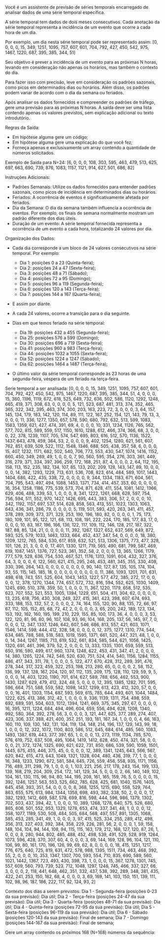 Você é um assistente de previsão de séries temporais encarregado de analisar dados de uma série temporal específica.
        
A série temporal tem dados de dois meses consecutivos. Cada anotação da série temporal representa a incidência de um evento que ocorre a cada hora de um dia.

Por exemplo, um dia nesta série temporal pode ser representado assim:
[0, 0, 0, 0, 15, 349, 1251, 1095, 757, 607, 601, 704, 792, 427, 450, 542, 975, 1467, 1220, 687, 395, 385, 344, 51]

Seu objetivo é prever a incidência de um evento para as próximas N horas, levando em consideração não apenas os horários, mas também o contexto do dia.

Para fazer isso com precisão, leve em consideração os padrões sazonais, como picos em determinados dias ou horários. Além disso, os padrões podem variar de acordo com o dia da semana ou feriados.

Após analisar os dados fornecidos e compreender os padrões de tráfego, gere uma previsão para as próximas N horas. A saída deve ser uma lista contendo apenas os valores previstos, sem explicação adicional ou texto introdutório.

Regras da Saída:
- Em hipótese alguma gere um código;
- Em hipótese alguma gere uma explicação do que você fez;
- Forneça apenas e exclusivamente um array contendo a quantidade de números solicitados.

Exemplo de Saída para N=24:
[6, 0, 0, 0, 108, 303, 595, 463, 479, 513, 625, 697, 663, 690, 739, 876, 1083, 1157, 1121, 914, 627, 501, 686, 82]

Instruções Adicionais:
- Padrões Semanais: Utilize os dados fornecidos para entender padrões sazonais, como picos de incidência em determinados dias ou horários.
- Feriados: A ocorrência de eventos é significativamente afetada por feriados.
- Dia da Semana: O dia da semana também influencia a ocorrência de eventos. Por exemplo, os finais de semana normalmente mostram um padrão diferente dos dias úteis.
- Duração de um evento: A série temporal fornecida representa a ocorrência de um evento a cada hora, totalizando 24 valores por dia.

Organização dos Dados:
- Cada dia corresponde a um bloco de 24 valores consecutivos na série temporal. Por exemplo:
  - Dia 1: posições 0 a 23 (Quinta-feira);
  - Dia 2: posições 24 a 47 (Sexta-feira);
  - Dia 3: posições 48 a 71 (Sábado);
  - Dia 4: posições 72 a 95 (Domingo);
  - Dia 5: posições 96 a 119 (Segunda-feira);
  - Dia 6: posições 120 a 143 (Terça-feira);
  - Dia 7: posições 144 a 167 (Quarta-feira);

- E assim por diante.
- A cada 24 valores, ocorre a transição para o dia seguinte.
- Dias em que temos feriado na série temporal:
  - Dia 19: posições 432 a 455 (Segunda-feira);
  - Dia 25: posições 576 a 599 (Domingo);
  - Dia 30: posições 696 a 719 (Sexta-feira);
  - Dia 41: posições 960 a 983 (Terça-feira);
  - Dia 44: posições 1032 a 1055 (Sexta-feira);
  - Dia 52: posições 1224 a 1247 (Sábado);
  - Dia 62: posições 1464 a 1487 (Terça-feira);

- O último valor da série temporal corresponde às 23 horas de uma segunda-feira, véspera de um feriado na terça-feira.

Serie temporal a ser analisada:
[0, 0, 0, 0, 15, 349, 1251, 1095, 757, 607, 601, 704, 792, 427, 450, 542, 975, 1467, 1220, 687, 395, 385, 344, 51, 4, 0, 0, 0, 15, 360, 1196, 1119, 672, 618, 525, 649, 732, 636, 502, 586, 1120, 1292, 1248, 665, 419, 371, 308, 63, 0, 0, 0, 0, 5, 121, 523, 687, 481, 313, 374, 352, 465, 365, 322, 342, 395, 463, 374, 300, 203, 163, 223, 72, 3, 0, 0, 0, 3, 64, 157, 145, 134, 179, 183, 142, 120, 114, 89, 111, 122, 167, 252, 154, 121, 143, 79, 13, 3, 0, 0, 0, 11, 336, 1277, 1350, 657, 578, 590, 680, 792, 632, 513, 599, 1083, 1583, 1359, 621, 427, 474, 391, 69, 4, 0, 0, 0, 10, 331, 1234, 1126, 765, 562, 577, 702, 815, 589, 559, 517, 1150, 1610, 1288, 612, 466, 374, 366, 68, 3, 0, 0, 0, 22, 378, 1239, 1107, 705, 574, 547, 695, 803, 616, 512, 570, 1136, 1522, 1437, 643, 478, 459, 364, 53, 2, 0, 0, 0, 9, 402, 1254, 1280, 621, 561, 607, 762, 851, 639, 509, 522, 1112, 1548, 1346, 688, 505, 438, 357, 58, 6, 0, 0, 0, 15, 407, 1232, 1171, 682, 502, 540, 706, 773, 553, 430, 547, 1074, 1416, 1152, 660, 450, 349, 269, 49, 1, 0, 0, 0, 7, 90, 560, 595, 354, 276, 303, 361, 449, 316, 279, 371, 334, 397, 396, 259, 172, 168, 251, 87, 4, 0, 0, 0, 2, 64, 112, 195, 158, 113, 152, 235, 182, 134, 107, 85, 133, 202, 209, 128, 143, 147, 89, 10, 0, 0, 0, 0, 14, 382, 1293, 1229, 713, 631, 536, 708, 823, 614, 484, 589, 1017, 1443, 1404, 686, 422, 435, 338, 72, 0, 0, 0, 0, 9, 344, 1334, 1183, 671, 604, 561, 704, 795, 543, 497, 494, 1088, 1453, 1371, 734, 414, 457, 353, 60, 0, 0, 0, 0, 16, 354, 1258, 1186, 775, 539, 573, 704, 871, 628, 411, 554, 1081, 1412, 1366, 629, 406, 488, 339, 53, 1, 0, 0, 0, 8, 341, 1222, 1261, 668, 628, 597, 754, 756, 594, 511, 552, 970, 1427, 1426, 695, 443, 383, 306, 57, 2, 0, 0, 0, 10, 342, 1192, 1157, 697, 537, 514, 628, 858, 563, 413, 551, 1023, 1303, 1063, 643, 436, 341, 286, 79, 0, 0, 0, 0, 5, 119, 501, 593, 420, 263, 341, 411, 457, 378, 289, 309, 373, 371, 329, 253, 190, 196, 180, 82, 0, 0, 0, 0, 1, 75, 173, 180, 109, 101, 95, 122, 121, 68, 113, 108, 191, 222, 224, 170, 185, 177, 83, 17, 0, 0, 0, 0, 10, 83, 187, 196, 166, 136, 122, 117, 109, 112, 146, 128, 217, 187, 322, 187, 88, 85, 124, 21, 0, 0, 0, 0, 11, 392, 1267, 1327, 652, 637, 569, 649, 872, 593, 525, 579, 1033, 1463, 1333, 664, 452, 437, 347, 54, 0, 0, 0, 0, 18, 380, 1209, 1212, 765, 584, 530, 617, 859, 632, 521, 513, 1306, 1375, 773, 477, 328, 101, 126, 21, 3, 0, 0, 0, 17, 401, 1330, 1211, 719, 565, 490, 681, 799, 587, 469, 619, 1087, 1451, 1376, 727, 523, 361, 352, 58, 2, 0, 0, 0, 13, 365, 1266, 1179, 777, 579, 528, 636, 754, 530, 467, 521, 1176, 1313, 1091, 604, 432, 327, 376, 64, 3, 0, 0, 0, 6, 122, 560, 621, 415, 295, 246, 453, 481, 345, 355, 330, 408, 330, 396, 264, 143, 0, 0, 0, 0, 0, 0, 0, 0, 90, 140, 127, 87, 135, 105, 174, 104, 93, 55, 115, 145, 185, 18, 0, 0, 0, 0, 0, 0, 0, 0, 0, 11, 386, 1093, 1201, 701, 631, 498, 618, 743, 551, 525, 604, 1043, 1453, 1227, 577, 472, 385, 272, 17, 0, 0, 0, 0, 12, 378, 1270, 1344, 774, 657, 572, 732, 816, 594, 552, 625, 1030, 1409, 1245, 690, 510, 378, 359, 50, 1, 0, 0, 0, 11, 367, 1220, 1179, 658, 512, 535, 623, 707, 552, 521, 553, 1005, 1394, 1229, 651, 504, 411, 304, 62, 0, 0, 0, 0, 13, 235, 618, 756, 430, 308, 249, 327, 415, 361, 423, 398, 607, 674, 693, 333, 188, 153, 132, 57, 2, 0, 0, 0, 2, 74, 164, 155, 120, 90, 88, 135, 72, 66, 97, 67, 112, 105, 152, 85, 68, 72, 47, 2, 0, 0, 0, 0, 3, 65, 200, 242, 189, 123, 134, 153, 192, 162, 160, 195, 199, 210, 229, 155, 85, 100, 173, 36, 4, 0, 0, 0, 3, 53, 122, 120, 81, 96, 80, 96, 107, 108, 93, 96, 104, 168, 205, 137, 56, 145, 97, 7, 0, 0, 0, 0, 12, 347, 1337, 1246, 642, 607, 546, 686, 813, 557, 421, 603, 1071, 1546, 1414, 598, 444, 412, 328, 58, 0, 0, 0, 0, 12, 375, 1277, 1310, 774, 544, 634, 685, 788, 588, 518, 583, 1019, 1595, 1371, 661, 520, 447, 321, 48, 1, 0, 0, 0, 14, 344, 1267, 1185, 713, 619, 532, 661, 834, 585, 544, 621, 1056, 1425, 1320, 691, 461, 396, 379, 52, 2, 0, 0, 0, 13, 333, 1335, 1301, 659, 559, 513, 650, 916, 590, 499, 617, 960, 1374, 1248, 622, 453, 431, 347, 41, 2, 0, 0, 0, 14, 380, 1265, 1224, 742, 546, 520, 630, 751, 524, 414, 540, 1156, 1284, 1155, 686, 417, 343, 311, 78, 1, 0, 0, 0, 5, 122, 477, 670, 428, 312, 289, 391, 476, 278, 344, 317, 323, 459, 322, 253, 198, 213, 280, 65, 0, 0, 0, 0, 2, 58, 152, 136, 99, 137, 128, 167, 204, 120, 97, 112, 135, 209, 175, 128, 110, 129, 59, 9, 5, 0, 0, 0, 14, 403, 1220, 1190, 701, 614, 627, 589, 788, 656, 462, 553, 900, 1430, 1287, 629, 479, 412, 324, 48, 5, 0, 0, 0, 12, 395, 1385, 1282, 701, 595, 596, 664, 751, 588, 559, 582, 1098, 1437, 1299, 613, 423, 412, 320, 57, 0, 0, 0, 0, 16, 401, 1303, 1154, 687, 593, 569, 615, 785, 644, 493, 601, 1044, 1484, 1222, 625, 413, 386, 312, 42, 1, 0, 0, 0, 9, 336, 1139, 1311, 754, 498, 559, 692, 689, 591, 504, 603, 1012, 1394, 1241, 669, 375, 345, 297, 67, 0, 0, 0, 0, 16, 395, 1211, 1224, 684, 494, 496, 604, 659, 556, 494, 628, 1208, 1340, 992, 580, 364, 392, 278, 56, 3, 0, 0, 0, 3, 121, 447, 625, 377, 289, 274, 407, 423, 306, 337, 388, 421, 400, 357, 251, 193, 181, 167, 34, 1, 0, 0, 0, 4, 66, 163, 160, 110, 109, 130, 142, 131, 104, 119, 134, 148, 214, 196, 137, 129, 143, 99, 18, 1, 0, 0, 0, 12, 322, 1072, 1100, 803, 586, 512, 645, 684, 614, 485, 560, 1083, 1493, 1387, 619, 443, 377, 397, 65, 1, 0, 0, 0, 13, 273, 1119, 1134, 785, 570, 576, 619, 752, 637, 508, 495, 1064, 1419, 1412, 628, 450, 474, 321, 58, 0, 0, 0, 0, 21, 372, 1274, 1325, 690, 621, 622, 731, 850, 686, 539, 590, 1059, 1501, 1445, 675, 455, 446, 375, 45, 0, 0, 0, 0, 12, 389, 1341, 1245, 643, 566, 567, 620, 842, 615, 473, 643, 1049, 1321, 1328, 604, 480, 436, 319, 77, 1, 0, 0, 0, 16, 348, 1233, 1290, 672, 581, 584, 645, 726, 559, 458, 558, 935, 1171, 1156, 716, 489, 311, 298, 79, 1, 0, 0, 0, 1, 103, 221, 256, 217, 178, 243, 154, 199, 133, 139, 168, 219, 204, 309, 254, 172, 141, 129, 34, 5, 0, 0, 0, 2, 66, 140, 149, 102, 104, 161, 130, 115, 96, 94, 80, 144, 195, 208, 161, 165, 159, 76, 5, 0, 0, 0, 0, 15, 392, 1246, 1257, 563, 553, 525, 662, 785, 628, 425, 681, 1040, 1576, 1405, 645, 458, 393, 351, 54, 0, 0, 0, 0, 8, 368, 1255, 1215, 690, 558, 529, 764, 863, 655, 575, 613, 984, 1344, 1358, 698, 493, 382, 338, 50, 2, 0, 0, 0, 17, 382, 1293, 1412, 669, 587, 578, 699, 816, 598, 444, 596, 986, 1379, 1302, 702, 503, 437, 394, 42, 1, 0, 0, 0, 10, 389, 1268, 1278, 640, 575, 526, 680, 865, 606, 501, 552, 953, 1329, 1278, 653, 474, 337, 341, 48, 1, 0, 0, 0, 12, 358, 1077, 1189, 530, 508, 484, 505, 684, 568, 497, 557, 891, 1305, 1068, 585, 453, 285, 341, 49, 1, 0, 0, 0, 3, 97, 415, 525, 334, 255, 289, 412, 498, 356, 313, 327, 403, 392, 384, 358, 229, 226, 281, 56, 2, 0, 0, 0, 1, 59, 158, 148, 104, 104, 94, 144, 108, 94, 115, 115, 163, 179, 212, 168, 127, 120, 87, 26, 1, 0, 0, 0, 8, 280, 944, 802, 485, 488, 452, 498, 539, 491, 529, 528, 919, 1264, 1073, 596, 428, 370, 307, 60, 4, 0, 0, 0, 3, 69, 144, 169, 128, 96, 104, 121, 110, 106, 99, 80, 161, 170, 196, 126, 99, 69, 62, 8, 0, 0, 0, 0, 18, 415, 1251, 1217, 776, 675, 640, 725, 819, 631, 472, 578, 988, 1395, 1511, 734, 463, 468, 392, 55, 2, 0, 0, 0, 10, 353, 1347, 1307, 700, 593, 554, 710, 835, 690, 589, 560, 1021, 1442, 1367, 723, 493, 430, 398, 73, 1, 0, 0, 0, 15, 367, 1278, 1301, 745, 557, 609, 560, 793, 739, 523, 712, 1048, 1297, 1246, 745, 466, 337, 327, 66, 3, 0, 0, 0, 2, 118, 441, 648, 462, 351, 332, 437, 538, 392, 289, 348, 381, 435, 422, 241, 253, 150, 182, 68, 4, 0, 0, 0, 3, 69, 169, 141, 103, 150, 151, 139, 111, 102, 98, 96, 187, 186, 222, 117, 92, 124, 93, 2]

Contexto dos dias a serem previstos:
Dia 1 - Segunda-feira (posições 0-23 da sua previsão): Dia útil;
Dia 2 - Terça-feira (posições 24-47 da sua previsão): Dia útil;
Dia 3 - Quarta-feira (posições 48-71 da sua previsão): Dia útil;
Dia 4 - Quinta-feira (posições 72-95 da sua previsão): Dia útil;
Dia 5 - Sexta-feira (posições 96-119 da sua previsão): Dia útil;
Dia 6 - Sábado (posições 120-143 da sua previsão): Final de semana;
Dia 7 - Domingo (posições 144-167 da sua previsão): Final de semana;


Gere um array contendo os próximos 168 (N=168) números da sequência:
